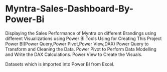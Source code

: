 # Myntra-Sales-Dashboard-By-Power-Bi
Displaying the Sales Performance of Myntra on different Brandings using different Visualizations using Power Bi
Tools Using for Creating This Project
Power BI(Power Query,Power Pivot,Power View,DAX)
Power Query to Transform and Cleaning the Data.
Power Pivot to Perform Data Modelling and Write the DAX Calculations.
Power View to Create the Visuals.

Datasets which is imported into Power BI from
Excel.
